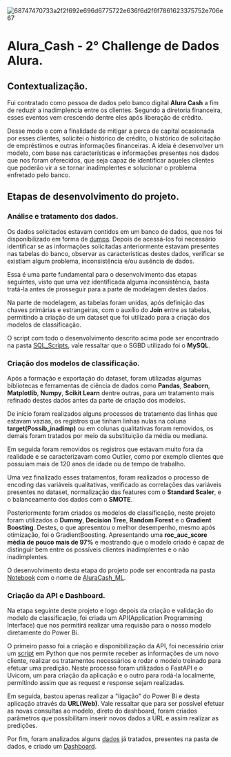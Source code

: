 ![68747470733a2f2f692e696d6775722e636f6d2f6f7861623375752e706e67](https://user-images.githubusercontent.com/107072611/193137825-545344ad-260c-4057-9e39-d7ab037a045c.png)

# Alura_Cash - 2° Challenge de Dados Alura.

## Contextualização.
Fui contratado como pessoa de dados pelo banco digital **Alura Cash** a fim de reduzir a inadimplencia entre os clientes. Segundo a diretoria financeira, esses eventos vem crescendo dentre eles após liberação de crédito.

Desse modo e com a finalidade de mitigar a perca de capital ocasionada por esses clientes, solicitei o histórico de crédito, o histórico de solicitação de empréstimos e outras informações financeiras. A ideia é desenvolver um modelo, com base nas características e informações presentes nos dados que nos foram oferecidos, que seja capaz de identificar aqueles clientes que poderão vir a se tornar inadimplentes e solucionar o problema enfretado pelo banco.

## Etapas de desenvolvimento do projeto.
### Análise e tratamento dos dados. 
Os dados solicitados estavam contidos em um banco de dados, que nos foi disponibilizado em forma de [dumps](https://github.com/MateusSampaio1/Alura_Cash/tree/main/Dados/Dump). Depois de acessá-los foi necessário identificar se as informações solicitadas anteriormente estavam presentes nas tabelas do banco, observar as características destes dados, verificar se existiam algum problema, inconsistência e/ou ausência de dados.

Essa é uma parte fundamental para o desenvolvimento das etapas seguintes, visto que uma vez identificada alguma inconsistência, basta tratá-la antes de prosseguir para a parte de modelagem destes dados.

Na parte de modelagem, as tabelas foram unidas, após definição das chaves primárias e estrangeiras,  com o auxílio do **Join** entre as tabelas, permitindo a criação de um dataset que foi utilizado para a criação dos modelos de classificação.

O script com todo o desenvolvimento descrito acima pode ser encontrado na pasta [SQL_Scripts](https://github.com/MateusSampaio1/Alura_Cash/tree/main/SQL_Scripts), vale ressaltar que o SGBD utilizado foi o **MySQL**. 

### Criação dos modelos de classificação.
Após a formação e exportação do dataset, foram utilizadas algumas bibliotecas e ferramentas de ciência de dados como **Pandas**, **Seaborn**, **Matplotlib**, **Numpy**, **Scikit Learn**  dentre outras, para um tratamento mais refinado destes dados antes da parte de criação dos modelos. 

De início foram realizados alguns processos de tratamento das linhas que estavam vazias, os registros que tinham linhas nulas na coluna **target(Possib_inadimp)** ou em colunas qualitativas foram removidos, os demais foram tratados por meio da substituição da média ou mediana.

Em seguida foram removidos os registros que estavam muito fora da realidade e se caracterizavam como Outlier, como por exemplo clientes que possuíam mais de 120 anos de idade ou de tempo de trabalho.

Uma vez finalizado esses tratamentos, foram realizados o processo de encoding das variáveis qualitativas, verificado as correlações das variáveis presentes no dataset, normalização das features com o **Standard Scaler**,  e o balanceamento dos dados com o **SMOTE**.

Posteriormente foram criados os modelos de classificação, neste projeto foram utilizados o **Dummy**, **Decision Tree**, **Random Forest** e o **Gradient Boosting**. Destes, o que apresentou o melhor desempenho, mesmo após otimização, foi o GradientBoosting. Apresentando uma **roc_auc_score média de pouco mais de 97%** e mostrando que o modelo criado é capaz de distinguir bem entre os possíveis clientes inadimplentes e o não inadimplentes. 

O desenvolvimento desta etapa do projeto pode ser encontrada na pasta [Notebook](https://github.com/MateusSampaio1/Alura_Cash/tree/main/Notebook) com o nome de [AluraCash_ML](https://github.com/MateusSampaio1/Alura_Cash/blob/main/Notebook/AluraCash_ML.ipynb).

### Criação da API e Dashboard.
Na etapa seguinte deste projeto e logo depois da criação e validação do modelo de classificação, foi criada um API(Application Programming Interface) que nos permitirá realizar uma requisão para o nosso modelo diretamente do Power Bi.

O primeiro passo foi a criação e disponibilização da API, foi necessário criar um [script](https://github.com/MateusSampaio1/Alura_Cash/blob/main/Notebook/api_challenge/main.py) em Python que nos permite receber as informações de um novo cliente, realizar os tratamentos necessários e rodar o modelo treinado para efetuar uma predição. Neste processo foram utilizados o FastAPI e o Uvicorn, um para criação da aplicação e o outro para rodá-la localmente, permitindo assim que as request e response sejam realizadas.

Em seguida, bastou apenas realizar a "ligação" do Power Bi e desta aplicação através da **URL(Web)**. Vale ressaltar que para ser possível efetuar as novas consultas ao modelo, direto do dashboard, foram criados parâmetros que possibilitam inserir novos dados a URL e assim realizar as predições.

Por fim, foram analizados alguns [dados](https://github.com/MateusSampaio1/Alura_Cash/blob/main/Dados/Dados_tratados.csv) já tratados, presentes na pasta de dados, e criado um [Dashboard](https://github.com/MateusSampaio1/Alura_Cash/blob/main/Dashboard_AluraCash.pbix).

